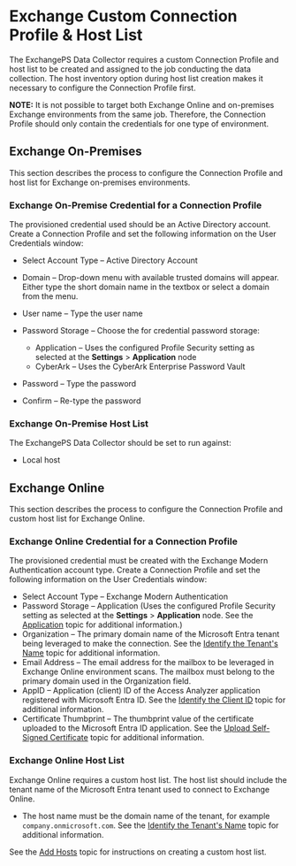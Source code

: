 # Exchange Custom Connection Profile & Host List

The ExchangePS Data Collector requires a custom Connection Profile and host list to be created and assigned to the job conducting the data collection. The host inventory option during host list creation makes it necessary to configure the Connection Profile first.

__NOTE:__ It is not possible to target both Exchange Online and on-premises Exchange environments from the same job. Therefore, the Connection Profile should only contain the credentials for one type of environment.

## Exchange On-Premises

This section describes the process to configure the Connection Profile and host list for Exchange on-premises environments.

### Exchange On-Premise Credential for a Connection Profile

The provisioned credential used should be an Active Directory account. Create a Connection Profile and set the following information on the User Credentials window:

- Select Account Type – Active Directory Account
- Domain – Drop-down menu with available trusted domains will appear. Either type the short domain name in the textbox or select a domain from the menu.
- User name – Type the user name
- Password Storage – Choose the for credential password storage:

  - Application – Uses the configured Profile Security setting as selected at the __Settings__ > __Application__ node
  - CyberArk – Uses the CyberArk Enterprise Password Vault
- Password – Type the password
- Confirm – Re-type the password

### Exchange On-Premise Host List

The ExchangePS Data Collector should be set to run against:

- Local host

## Exchange Online

This section describes the process to configure the Connection Profile and custom host list for Exchange Online.

### Exchange Online Credential for a Connection Profile

The provisioned credential must be created with the Exchange Modern Authentication account type. Create a Connection Profile and set the following information on the User Credentials window:

- Select Account Type – Exchange Modern Authentication
- Password Storage – Application (Uses the configured Profile Security setting as selected at the __Settings__ > __Application__ node. See the [Application](../../settings/application/overview.md) topic for additional information.)
- Organization – The primary domain name of the Microsoft Entra tenant being leveraged to make the connection. See the [Identify the Tenant's Name](../../../../config/exchangeonline/access.md#identify-the-tenants-name) topic for additional information.
- Email Address – The email address for the mailbox to be leveraged in Exchange Online environment scans. The mailbox must belong to the primary domain used in the Organization field.
- AppID – Application (client) ID of the Access Analyzer application registered with Microsoft Entra ID. See the [Identify the Client ID](../../../../config/exchangeonline/access.md#identify-the-client-id) topic for additional information.
- Certificate Thumbprint – The thumbprint value of the certificate uploaded to the Microsoft Entra ID application. See the [Upload Self-Signed Certificate](../../../../config/exchangeonline/access.md#upload-self-signed-certificate) topic for additional information.

### Exchange Online Host List

Exchange Online requires a custom host list. The host list should include the tenant name of the Microsoft Entra tenant used to connect to Exchange Online.

- The host name must be the domain name of the tenant, for example ```company.onmicrosoft.com```. See the [Identify the Tenant's Name](../../../../config/exchangeonline/access.md#identify-the-tenants-name) topic for additional information.

See the [Add Hosts](../../hostmanagement/actions/add.md) topic for instructions on creating a custom host list.
